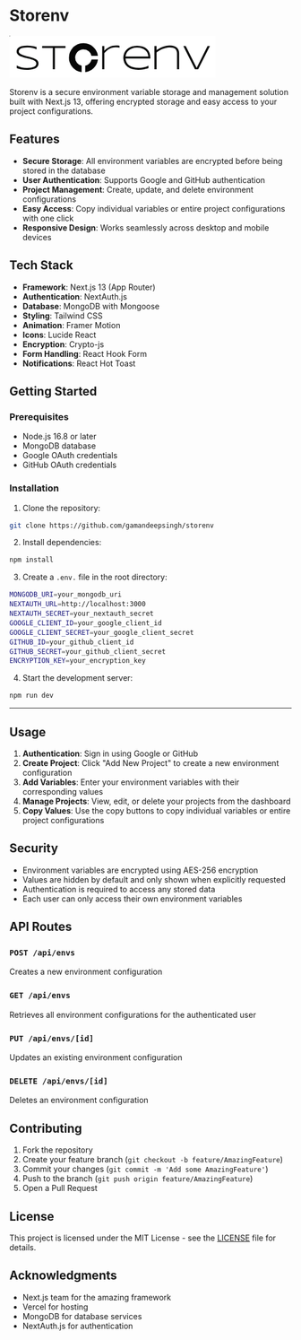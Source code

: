 # Storenv

![Storenv Logo](public/logo.png)

Storenv is a secure environment variable storage and management solution built with Next.js 13, offering encrypted storage and easy access to your project configurations.

## Features

- **Secure Storage**: All environment variables are encrypted before being stored in the database
- **User Authentication**: Supports Google and GitHub authentication
- **Project Management**: Create, update, and delete environment configurations
- **Easy Access**: Copy individual variables or entire project configurations with one click
- **Responsive Design**: Works seamlessly across desktop and mobile devices

## Tech Stack

- **Framework**: Next.js 13 (App Router)
- **Authentication**: NextAuth.js
- **Database**: MongoDB with Mongoose
- **Styling**: Tailwind CSS
- **Animation**: Framer Motion
- **Icons**: Lucide React
- **Encryption**: Crypto-js
- **Form Handling**: React Hook Form
- **Notifications**: React Hot Toast

## Getting Started

### Prerequisites

- Node.js 16.8 or later
- MongoDB database
- Google OAuth credentials
- GitHub OAuth credentials

### Installation

1. Clone the repository:
```bash
git clone https://github.com/gamandeepsingh/storenv
```
2. Install dependencies:
```bash
npm install
```

3. Create a `.env.` file in the root directory:
```bash
MONGODB_URI=your_mongodb_uri
NEXTAUTH_URL=http://localhost:3000
NEXTAUTH_SECRET=your_nextauth_secret
GOOGLE_CLIENT_ID=your_google_client_id
GOOGLE_CLIENT_SECRET=your_google_client_secret
GITHUB_ID=your_github_client_id
GITHUB_SECRET=your_github_client_secret
ENCRYPTION_KEY=your_encryption_key
```


4. Start the development server:
```bash
npm run dev
```

---

## Usage

1. **Authentication**: Sign in using Google or GitHub
2. **Create Project**: Click "Add New Project" to create a new environment configuration
3. **Add Variables**: Enter your environment variables with their corresponding values
4. **Manage Projects**: View, edit, or delete your projects from the dashboard
5. **Copy Values**: Use the copy buttons to copy individual variables or entire project configurations

## Security

- Environment variables are encrypted using AES-256 encryption
- Values are hidden by default and only shown when explicitly requested
- Authentication is required to access any stored data
- Each user can only access their own environment variables

## API Routes

### `POST /api/envs`
Creates a new environment configuration

### `GET /api/envs`
Retrieves all environment configurations for the authenticated user

### `PUT /api/envs/[id]`
Updates an existing environment configuration

### `DELETE /api/envs/[id]`
Deletes an environment configuration

## Contributing

1. Fork the repository
2. Create your feature branch (`git checkout -b feature/AmazingFeature`)
3. Commit your changes (`git commit -m 'Add some AmazingFeature'`)
4. Push to the branch (`git push origin feature/AmazingFeature`)
5. Open a Pull Request

## License

This project is licensed under the MIT License - see the [LICENSE](LICENSE) file for details.

## Acknowledgments

- Next.js team for the amazing framework
- Vercel for hosting
- MongoDB for database services
- NextAuth.js for authentication
